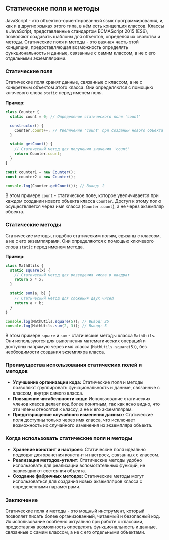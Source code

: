 ## Статические поля и методы

JavaScript - это объектно-ориентированный язык программирования, и, как и в других языках этого типа, в нём есть концепция классов. Классы в JavaScript, представленные стандартом ECMAScript 2015 (ES6), позволяют создавать шаблоны для объектов, определяя их свойства и методы. Статические поля и методы - это важная часть этой концепции, предоставляющая возможность определять функциональность и данные, связанные с самим классом, а не с его отдельными экземплярами.

### Статические поля

Статические поля хранят данные, связанные с классом, а не с конкретным объектом этого класса. Они определяются с помощью ключевого слова `static` перед именем поля.

**Пример:**

```javascript
class Counter {
  static count = 0; // Определение статического поля 'count'

  constructor() {
    Counter.count++; // Увеличение 'count' при создании нового объекта
  }

  static getCount() {
    // Статический метод для получения значения 'count'
    return Counter.count;
  }
}

const counter1 = new Counter();
const counter2 = new Counter();

console.log(Counter.getCount()); // Вывод: 2
```

В этом примере `count` - статическое поле, которое увеличивается при каждом создании нового объекта класса `Counter`. Доступ к этому полю осуществляется через имя класса (`Counter.count`), а не через экземпляр объекта.

### Статические методы

Статические методы, подобно статическим полям, связаны с классом, а не с его экземплярами. Они определяются с помощью ключевого слова `static` перед именем метода.

**Пример:**

```javascript
class MathUtils {
  static square(x) {
    // Статический метод для возведения числа в квадрат
    return x * x;
  }

  static sum(a, b) {
    // Статический метод для сложения двух чисел
    return a + b;
  }
}

console.log(MathUtils.square(5)); // Вывод: 25
console.log(MathUtils.sum(2, 3)); // Вывод: 5
```

В этом примере `square` и `sum` - статические методы класса `MathUtils`. Они используются для выполнения математических операций и доступны напрямую через имя класса (`MathUtils.square(5)`), без необходимости создания экземпляра класса.

### Преимущества использования статических полей и методов

* **Улучшение организации кода:** Статические поля и методы позволяют группировать функциональность и данные, связанные с классом, внутри самого класса.
* **Повышение читабельности кода:** Использование статических членов класса делает код более понятным, так как ясно видно, что эти члены относятся к классу, а не к его экземплярам.
* **Предотвращение случайного изменения данных:** Статические поля доступны только через имя класса, что исключает возможность их случайного изменения из экземпляра объекта.

### Когда использовать статические поля и методы

* **Хранение констант и настроек:** Статические поля идеально подходят для хранения констант и настроек, связанных с классом.
* **Реализация методов-утилит:** Статические методы удобно использовать для реализации вспомогательных функций, не зависящих от состояния объекта.
* **Создание фабричных методов:** Статические методы могут использоваться для создания новых экземпляров класса с определенными параметрами.

### Заключение

Статические поля и методы - это мощный инструмент, который позволяет писать более организованный, читаемый и безопасный код.  Их использование особенно актуально при работе с классами, предоставляя возможность определять функциональность и данные, связанные с самим классом, а не с его отдельными объектами.